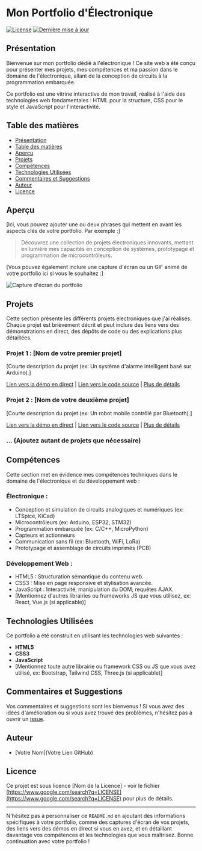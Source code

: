 # Mon Portfolio d'Électronique

[![License](https://img.shields.io/badge/License-MIT-yellow.svg)](https://opensource.org/licenses/MIT)
[![Dernière mise à jour](https://img.shields.io/badge/Dernière%20mise%20à%20jour-Avril%202025-brightgreen)](https://github.com/ujju16/Gemini_folio)

## Présentation

Bienvenue sur mon portfolio dédié à l'électronique ! Ce site web a été conçu pour présenter mes projets, mes compétences et ma passion dans le domaine de l'électronique, allant de la conception de circuits à la programmation embarquée.

Ce portfolio est une vitrine interactive de mon travail, réalisé à l'aide des technologies web fondamentales : HTML pour la structure, CSS pour le style et JavaScript pour l'interactivité.

## Table des matières

- [Présentation](#présentation)
- [Table des matières](#table-des-matières)
- [Aperçu](#aperçu)
- [Projets](#projets)
- [Compétences](#compétences)
- [Technologies Utilisées](#technologies-utilisées)
- [Commentaires et Suggestions](#commentaires-et-suggestions)
- [Auteur](#auteur)
- [Licence](#licence)

## Aperçu

[Ici, vous pouvez ajouter une ou deux phrases qui mettent en avant les aspects clés de votre portfolio. Par exemple :]

> Découvrez une collection de projets électroniques innovants, mettant en lumière mes capacités en conception de systèmes, prototypage et programmation de microcontrôleurs.

[Vous pouvez également inclure une capture d'écran ou un GIF animé de votre portfolio ici si vous le souhaitez :]

![Capture d'écran du portfolio](lien_vers_votre_capture_d_ecran.png)

## Projets

Cette section présente les différents projets électroniques que j'ai réalisés. Chaque projet est brièvement décrit et peut inclure des liens vers des démonstrations en direct, des dépôts de code ou des explications plus détaillées.

### Projet 1 : [Nom de votre premier projet]

[Courte description du projet (ex: Un système d'alarme intelligent basé sur Arduino).]

[Lien vers la démo en direct](lien_vers_la_demo_1) | [Lien vers le code source](lien_vers_le_code_1) | [Plus de détails](lien_vers_la_page_du_projet_1)

### Projet 2 : [Nom de votre deuxième projet]

[Courte description du projet (ex: Un robot mobile contrôlé par Bluetooth).]

[Lien vers la démo en direct](lien_vers_la_demo_2) | [Lien vers le code source](lien_vers_le_code_2) | [Plus de détails](lien_vers_la_page_du_projet_2)

### ... (Ajoutez autant de projets que nécessaire)

## Compétences

Cette section met en évidence mes compétences techniques dans le domaine de l'électronique et du développement web :

### Électronique :

* Conception et simulation de circuits analogiques et numériques (ex: LTSpice, KiCad)
* Microcontrôleurs (ex: Arduino, ESP32, STM32)
* Programmation embarquée (ex: C/C++, MicroPython)
* Capteurs et actionneurs
* Communication sans fil (ex: Bluetooth, WiFi, LoRa)
* Prototypage et assemblage de circuits imprimés (PCB)

### Développement Web :

* HTML5 : Structuration sémantique du contenu web.
* CSS3 : Mise en page responsive et stylisation avancée.
* JavaScript : Interactivité, manipulation du DOM, requêtes AJAX.
* [Mentionnez d'autres librairies ou frameworks JS que vous utilisez, ex: React, Vue.js (si applicable)]

## Technologies Utilisées

Ce portfolio a été construit en utilisant les technologies web suivantes :

* **HTML5**
* **CSS3**
* **JavaScript**
* [Mentionnez toute autre librairie ou framework CSS ou JS que vous avez utilisé, ex: Bootstrap, Tailwind CSS, Three.js (si applicable)]

## Commentaires et Suggestions

Vos commentaires et suggestions sont les bienvenus ! Si vous avez des idées d'amélioration ou si vous avez trouvé des problèmes, n'hésitez pas à ouvrir un [issue](https://github.com/VotreNomUtilisateur/VotreRepoPortfolio/issues).

## Auteur

* [Votre Nom](Votre Lien GitHub)

## Licence

Ce projet est sous licence [Nom de la Licence] - voir le fichier [https://www.google.com/search?q=LICENSE](https://www.google.com/search?q=LICENSE) pour plus de détails.

---

N'hésitez pas à personnaliser ce `README.md` en ajoutant des informations spécifiques à votre portfolio, comme des captures d'écran de vos projets, des liens vers des démos en direct si vous en avez, et en détaillant davantage vos compétences et les technologies que vous maîtrisez. Bonne continuation avec votre portfolio !